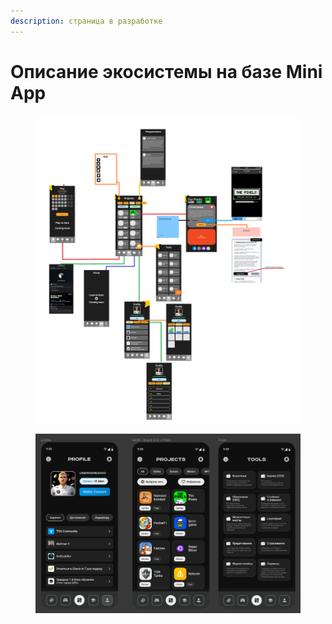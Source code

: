 ```yaml
---
description: страница в разработке
---
```


# Описание экосистемы на базе Mini App



<figure><img src="../.gitbook/assets/Безымянный.png" alt=""><figcaption></figcaption></figure>



<figure><img src="../.gitbook/assets/image_2024-05-14_02-04-24.png" alt=""><figcaption></figcaption></figure>
